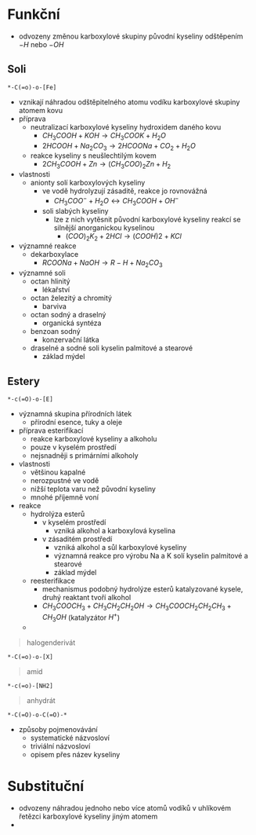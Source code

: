 # Funkční
- odvozeny změnou karboxylové skupiny původní kyseliny odštěpením $-H$ nebo $-OH$
## Soli
```smiles
*-C(=o)-o-[Fe]
```
- vznikají náhradou odštěpitelného atomu vodíku karboxylové skupiny atomem kovu
- příprava
	- neutralizací karboxylové kyseliny hydroxidem daného kovu
		- $CH_{3}COOH + KOH \to CH_{3}COOK + H_{2}O$
		- $2HCOOH + Na_{2}CO_{3} \to 2HCOONa + CO_{2} + H_{2}O$
	- reakce kyseliny s neušlechtilým kovem
		- $2 CH_{3}COOH + Zn \to (CH_{3}COO)_{2}Zn + H_{2}$
- vlastnosti
	- anionty solí karboxylových kyseliny
		- ve vodě hydrolyzují zásaditě, reakce jo rovnovážná
			- $CH_{3}COO^- + H_{2}O \leftrightarrow CH_{3}COOH + OH^-$
		- soli slabých kyseliny
			- lze z nich vytěsnit původní karboxylové kyseliny reakcí se silnější anorganickou kyselinou
				- $(COO)_{2}K_{2} + 2HCl \to (COOH)2 + KCl$
- významné reakce
	- dekarboxylace
		- $RCOONa + NaOH \to R-H + Na_{2}CO_{3}$
- významné soli
	- octan hlinitý
		- lékařství
	- octan železitý a chromitý
		- barviva
	- octan sodný a draselný
		- organická syntéza
	- benzoan sodný
		- konzervační látka
	- draselné a sodné soli kyselin palmitové a stearové
		- základ mýdel
## Estery
```smiles
*-c(=O)-o-[E]
```
- významná skupina přírodních látek
	- přírodní esence, tuky a oleje
- příprava esterifikací
	- reakce karboxylové kyseliny a alkoholu
	- pouze v kyselém prostředí
	- nejsnadněji s primárními alkoholy
- vlastnosti
	- většinou kapalné
	- nerozpustné ve vodě
	- nižší teplota varu než původní kyseliny
	- mnohé příjemně voní
- reakce
	- hydrolýza esterů
		- v kyselém prostředí
			- vzniká alkohol a karboxylová kyselina
		- v zásaditém prostředí
			- vzniká alkohol a sůl karboxylové kyseliny
			- významná reakce pro výrobu Na a K solí kyselin palmitové a stearové
			- základ mýdel
	- reesterifikace
		- mechanismus podobný hydrolýze esterů katalyzované kysele, druhý reaktant tvoří alkohol
		- $CH_3COOCH_3 + CH_3CH_2CH_2OH \to CH_3COOCH_2CH_2CH_3 + CH_3OH$ (katalyzátor $H^+$)
	-
>halogenderivát
```smiles
*-C(=o)-o-[X]
```
>amid
```smiles
*-c(=o)-[NH2]
```
>anhydrát
```smiles
*-C(=O)-o-C(=O)-*
```
- způsoby pojmenovávání
	- systematické názvosloví
	- triviální názvosloví
	- opisem přes název kyseliny
# Substituční
- odvozeny náhradou jednoho nebo více atomů vodíků v uhlíkovém řetězci karboxylové kyseliny jiným atomem
-